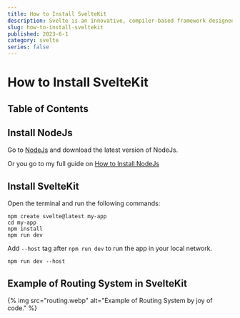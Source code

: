 ```yaml
---
title: How to Install SvelteKit
description: Svelte is an innovative, compiler-based framework designed for building highly performant and interactive user interfaces. Created by Rich Harris, a graphics editor at the New York Times, Svelte has quickly gained traction among developers for its unique approach to web application development. Unlike traditional frameworks like React and Vue, which rely on a runtime library to manage and update the DOM, Svelte operates at compile time, generating highly optimized JavaScript code that updates the DOM directly.
slug: how-to-install-sveltekit
published: 2023-6-1
category: svelte
series: false
---
```


# How to Install SvelteKit

## Table of Contents

## Install NodeJs

Go to [NodeJs](https://nodejs.org/en/download/) and download the latest version of NodeJs.

Or you go to my full guide on [How to Install NodeJs](https://www.codeofdesign.xyz/how-to-install-nodejs)

## Install SvelteKit

Open the terminal and run the following commands:

```bash:terminal
npm create svelte@latest my-app
cd my-app
npm install
npm run dev
```

Add `--host` tag after `npm run dev` to run the app in your local network.

```bash:terminal
npm run dev --host
```

## Example of Routing System in SvelteKit

{% img src="routing.webp" alt="Example of Routing System by joy of code." %}
